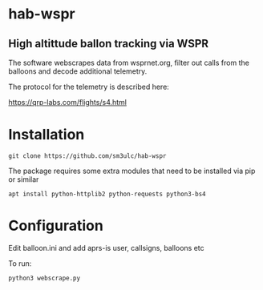 # hab-wspr

## High altittude ballon tracking via WSPR

The software webscrapes data from wsprnet.org, filter out calls from the balloons and decode additional telemetry.

The protocol for the telemetry is described here:

https://qrp-labs.com/flights/s4.html


# Installation

	git clone https://github.com/sm3ulc/hab-wspr

The package requires some extra modules that need to be installed via pip or similar

    apt install python-httplib2 python-requests python3-bs4
    
# Configuration

Edit balloon.ini and add aprs-is user, callsigns, balloons etc


To run:

	python3 webscrape.py
